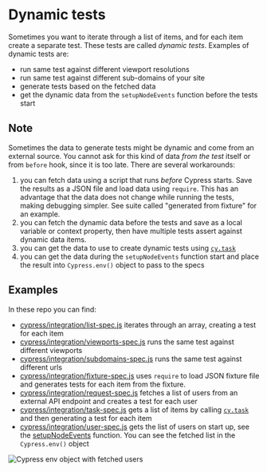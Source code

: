 # Dynamic tests

Sometimes you want to iterate through a list of items, and for each item create a separate test. These tests are called _dynamic tests_. Examples of dynamic tests are:

- run same test against different viewport resolutions
- run same test against different sub-domains of your site
- generate tests based on the fetched data
- get the dynamic data from the `setupNodeEvents` function before the tests start

## Note

Sometimes the data to generate tests might be dynamic and come from an external source. You cannot ask for this kind of data _from the test_ itself or from `before` hook, since it is too late. There are several workarounds:

1. you can fetch data using a script that runs _before_ Cypress starts. Save the results as a JSON file and load data using `require`. This has an advantage that the data does not change while running the tests, making debugging simpler. See suite called "generated from fixture" for an example.
2. you can fetch the dynamic data before the tests and save as a local variable or context property, then have multiple tests assert against dynamic data items.
3. you can get the data to use to create dynamic tests using [`cy.task`](https://on.cypress.io/task)
4. you can get the data during the `setupNodeEvents` function start and place the result into `Cypress.env()` object to pass to the specs

## Examples

In these repo you can find:

- [cypress/integration/list-spec.js](cypress/integration/list-spec.js) iterates through an array, creating a test for each item
- [cypress/integration/viewports-spec.js](cypress/integration/viewports-spec.js) runs the same test against different viewports
- [cypress/integration/subdomains-spec.js](cypress/integration/subdomains-spec.js) runs the same test against different urls
- [cypress/integration/fixture-spec.js](cypress/integration/fixture-spec.js) uses `require` to load JSON fixture file and generates tests for each item from the fixture.
- [cypress/integration/request-spec.js](cypress/integration/request-spec.js) fetches a list of users from an external API endpoint and creates a test for each user
- [cypress/integration/task-spec.js](cypress/integration/task-spec.js) gets a list of items by calling [`cy.task`](https://on.cypress.io/task) and then generating a test for each item
- [cypress/integration/user-spec.js](./cypress/integration/user-spec.js) gets the list of users on start up, see the [setupNodeEvents](cypress.config.js) function. You can see the fetched list in the `Cypress.env()` object

![Cypress env object with fetched users](./images/users.png)
